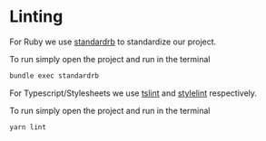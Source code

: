 # Linting

For Ruby we use [standardrb](https://github.com/testdouble/standard) to standardize our project.

To run simply open the project and run in the terminal

```sh
bundle exec standardrb
```

For Typescript/Stylesheets we use [tslint](https://palantir.github.io/tslint/) and [stylelint](https://github.com/stylelint/stylelint) respectively.

To run simply open the project and run in the terminal

```sh
yarn lint
```

